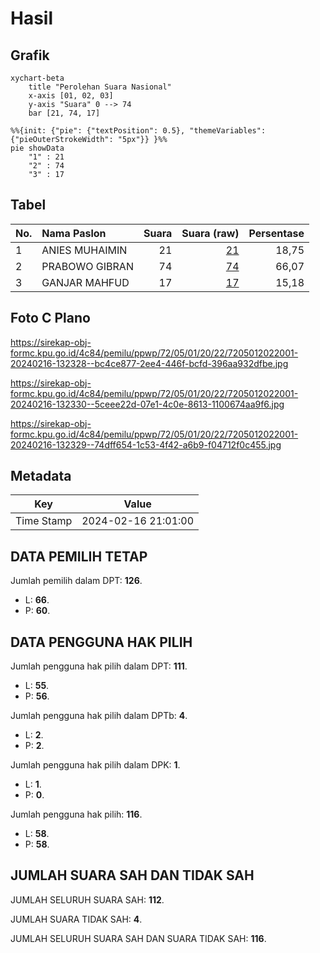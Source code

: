 # Hasil

## Grafik

```mermaid
xychart-beta
    title "Perolehan Suara Nasional"
    x-axis [01, 02, 03]
    y-axis "Suara" 0 --> 74
    bar [21, 74, 17]
```

```mermaid
%%{init: {"pie": {"textPosition": 0.5}, "themeVariables": {"pieOuterStrokeWidth": "5px"}} }%%
pie showData
    "1" : 21
    "2" : 74
    "3" : 17
```

## Tabel

| No. | Nama Paslon    | Suara | Suara (raw) | Persentase |
|:--- |:-------------- | -----:| -----------:| ----------:|
| 1   | ANIES MUHAIMIN | 21    | [21][p-1]   | 18,75      |
| 2   | PRABOWO GIBRAN | 74    | [74][p-2]   | 66,07      |
| 3   | GANJAR MAHFUD  | 17    | [17][p-3]   | 15,18      |


[p-1]: https://github.com/gigit-pemilu/pemilu-2024/blob/main/pilpres/hitung-suara/sub/72-sulawesi-tengah/sub/05-buol/sub/01-momunu/sub/2022-pinamula-baru/sub/001-tps/sub/paslon-1.txt
[p-2]: https://github.com/gigit-pemilu/pemilu-2024/blob/main/pilpres/hitung-suara/sub/72-sulawesi-tengah/sub/05-buol/sub/01-momunu/sub/2022-pinamula-baru/sub/001-tps/sub/paslon-2.txt
[p-3]: https://github.com/gigit-pemilu/pemilu-2024/blob/main/pilpres/hitung-suara/sub/72-sulawesi-tengah/sub/05-buol/sub/01-momunu/sub/2022-pinamula-baru/sub/001-tps/sub/paslon-3.txt

## Foto C Plano

https://sirekap-obj-formc.kpu.go.id/4c84/pemilu/ppwp/72/05/01/20/22/7205012022001-20240216-132328--bc4ce877-2ee4-446f-bcfd-396aa932dfbe.jpg

https://sirekap-obj-formc.kpu.go.id/4c84/pemilu/ppwp/72/05/01/20/22/7205012022001-20240216-132330--5ceee22d-07e1-4c0e-8613-1100674aa9f6.jpg

https://sirekap-obj-formc.kpu.go.id/4c84/pemilu/ppwp/72/05/01/20/22/7205012022001-20240216-132329--74dff654-1c53-4f42-a6b9-f04712f0c455.jpg


## Metadata

| Key        | Value               |
| ---------- | ------------------- |
| Time Stamp | 2024-02-16 21:01:00 |


## DATA PEMILIH TETAP

Jumlah pemilih dalam DPT: **126**.
 * L: **66**.
 * P: **60**.

## DATA PENGGUNA HAK PILIH

Jumlah pengguna hak pilih dalam DPT: **111**.
 * L: **55**.
 * P: **56**.

Jumlah pengguna hak pilih dalam DPTb: **4**.
 * L: **2**.
 * P: **2**.

Jumlah pengguna hak pilih dalam DPK: **1**.
 * L: **1**.
 * P: **0**.

Jumlah pengguna hak pilih: **116**.
 * L: **58**.
 * P: **58**.

## JUMLAH SUARA SAH DAN TIDAK SAH

JUMLAH SELURUH SUARA SAH: **112**.

JUMLAH SUARA TIDAK SAH: **4**.

JUMLAH SELURUH SUARA SAH DAN SUARA TIDAK SAH: **116**.


